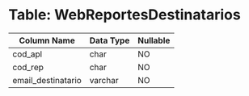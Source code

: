 # Table: WebReportesDestinatarios

| Column Name | Data Type | Nullable |
|-------------|-----------|----------|
| cod_apl | char | NO |
| cod_rep | char | NO |
| email_destinatario | varchar | NO |
